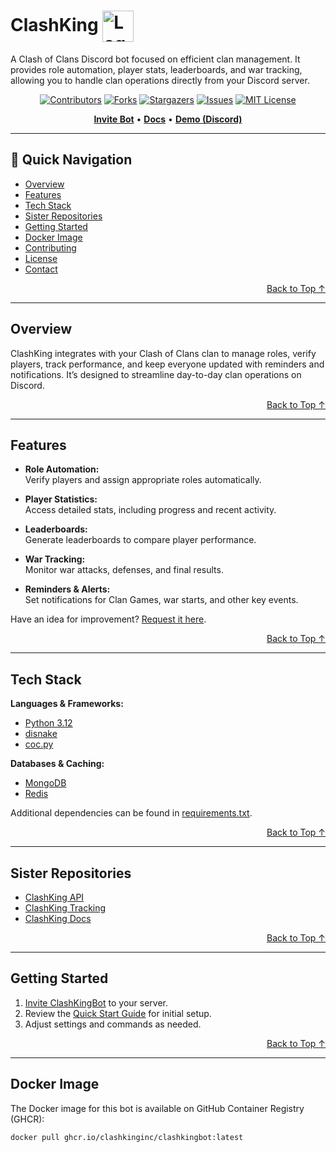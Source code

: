 # ClashKing <img src="https://avatars.githubusercontent.com/u/163577176?s=200&v=4" width="50" height="50" align="center" alt="Logo">

A Clash of Clans Discord bot focused on efficient clan management. It provides role automation, player stats, leaderboards, and war tracking, allowing you to handle clan operations directly from your Discord server.

<div align="center">
  
[![Contributors](https://img.shields.io/github/contributors/ClashKingInc/ClashKingBot?style=for-the-badge)](https://github.com/ClashKingInc/ClashKingBot/graphs/contributors)
[![Forks](https://img.shields.io/github/forks/ClashKingInc/ClashKingBot?style=for-the-badge)](https://github.com/ClashKingInc/ClashKingBot/network/members)
[![Stargazers](https://img.shields.io/github/stars/ClashKingInc/ClashKingBot?style=for-the-badge)](https://github.com/ClashKingInc/ClashKingBot/stargazers)
[![Issues](https://img.shields.io/github/issues/ClashKingInc/ClashKingBot?style=for-the-badge)](https://github.com/ClashKingInc/ClashKingBot/issues)
[![MIT License](https://img.shields.io/github/license/ClashKingInc/ClashKingBot?style=for-the-badge)](https://github.com/ClashKingInc/ClashKingBot/blob/master/LICENSE)

[**Invite Bot**](https://discord.com/application-directory/824653933347209227) • [**Docs**](https://docs.clashking.xyz) • [**Demo (Discord)**](https://discord.gg/clashking)

</div>

---

## 🚀 Quick Navigation  
- [Overview](#overview)  
- [Features](#features)  
- [Tech Stack](#tech-stack)  
- [Sister Repositories](#sister-repositories)  
- [Getting Started](#getting-started)  
- [Docker Image](#docker-image)  
- [Contributing](#contributing)  
- [License](#license)  
- [Contact](#contact)  

<p align="right"><a href="#top">Back to Top ↑</a></p>

---

## Overview

ClashKing integrates with your Clash of Clans clan to manage roles, verify players, track performance, and keep everyone updated with reminders and notifications. It’s designed to streamline day-to-day clan operations on Discord.

<p align="right"><a href="#top">Back to Top ↑</a></p>

---

## Features

- **Role Automation:**  
  Verify players and assign appropriate roles automatically.
  
- **Player Statistics:**  
  Access detailed stats, including progress and recent activity.

- **Leaderboards:**  
  Generate leaderboards to compare player performance.

- **War Tracking:**  
  Monitor war attacks, defenses, and final results.

- **Reminders & Alerts:**  
  Set notifications for Clan Games, war starts, and other key events.

Have an idea for improvement? [Request it here](https://github.com/ClashKingInc/ClashKingBot/issues).

<p align="right"><a href="#top">Back to Top ↑</a></p>

---

## Tech Stack

**Languages & Frameworks:**
- [Python 3.12](https://www.python.org/)  
- [disnake](https://docs.disnake.dev/en/stable/index.html)  
- [coc.py](https://cocpy.readthedocs.io/en/latest/)  

**Databases & Caching:**
- [MongoDB](https://motor.readthedocs.io/en/stable/tutorial-asyncio.html)  
- [Redis](https://redis.io/)

Additional dependencies can be found in [requirements.txt](https://github.com/ClashKingInc/ClashKingBot/blob/master/requirements.txt).

<p align="right"><a href="#top">Back to Top ↑</a></p>

---

## Sister Repositories

- [ClashKing API](https://github.com/ClashKingInc/ClashKingAPI)  
- [ClashKing Tracking](https://github.com/ClashKingInc/ClashKingTracking)  
- [ClashKing Docs](https://github.com/ClashKingInc/ClashKingDocs)

<p align="right"><a href="#top">Back to Top ↑</a></p>

---

## Getting Started

1. [Invite ClashKingBot](https://discord.com/application-directory/824653933347209227) to your server.
2. Review the [Quick Start Guide](https://docs.clashking.xyz/quick-start) for initial setup.
3. Adjust settings and commands as needed.

<p align="right"><a href="#top">Back to Top ↑</a></p>

---

## Docker Image

The Docker image for this bot is available on GitHub Container Registry (GHCR):

```bash
docker pull ghcr.io/clashkinginc/clashkingbot:latest

